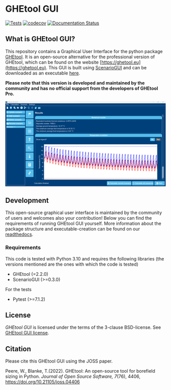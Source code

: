 # GHEtool GUI

[![Tests](https://github.com/wouterpeere/GHEtool-GUI/actions/workflows/test.yml/badge.svg)](https://github.com/wouterpeere/GHEtool-GUI/actions/workflows/test.yml)
[![codecov](https://codecov.io/gh/wouterpeere/GHEtool-GUI/graph/badge.svg?token=uf1owumb25)](https://codecov.io/gh/wouterpeere/GHEtool-GUI)
[![Documentation Status](https://readthedocs.org/projects/ghetool-gui/badge/?version=latest)](https://ghetool-gui.readthedocs.io/en/latest/?badge=latest)

## What is GHEtool GUI?

This repository contains a Graphical User Interface for the python package [GHEtool](https://github.com/wouterpeere/GHEtool).
It is an open-source alternative for the professional version of GHEtool, which can be found on the website [https://ghetool.eu](https://ghetool.eu).
This GUI is built using [ScenarioGUI](https://github.com/tblanke/ScenarioGUI) and can be downloaded as an executable [here](https://ghetool.eu/community/).

**Please note that this version is developed and maintained by the community and has no official support from the developers of GHEtool Pro.**

<p align="center">
<img src="https://raw.githubusercontent.com/wouterpeere/GHEtool-GUI/main/docs/GHEtool.png" width="600">
</p>

## Development
This open-source graphical user interface is maintained by the community of users and welcomes also your contribution!
Below you can find the requirements of running GHEtool GUI yourself. More information about the package
structure and executable-creation can be found on our [readthedocs](https://ghetool-gui.readthedocs.io/en/latest/).

### Requirements
This code is tested with Python 3.10 and requires the following libraries (the versions mentioned are the ones with which the code is tested)

* GHEtool (=2.2.0)
* ScenarioGUI (>=0.3.0)

For the tests

* Pytest (>=7.1.2)

## License

*GHEtool GUI* is licensed under the terms of the 3-clause BSD-license.
See [GHEtool GUI license](LICENSE).

## Citation
Please cite this GHEtool GUI using the JOSS paper.

Peere, W., Blanke, T.(2022). GHEtool: An open-source tool for borefield sizing in Python. _Journal of Open Source Software, 7_(76), 4406, https://doi.org/10.21105/joss.04406
